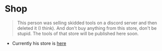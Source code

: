 # Shop

> This person was selling skidded tools on a discord server and then deleted it (I think).
> And don't buy anything from this store, don't be stupid.
> The tools of that store will be published here soon.


- Currently his store is [here](https://sylexrewards.sellix.io/)
